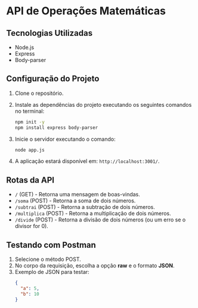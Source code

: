 
# API de Operações Matemáticas

## Tecnologias Utilizadas
- Node.js
- Express
- Body-parser

## Configuração do Projeto

1. Clone o repositório.
2. Instale as dependências do projeto executando os seguintes comandos no terminal:
   ```bash
   npm init -y
   npm install express body-parser
   ```
3. Inicie o servidor executando o comando:
   ```bash
   node app.js
   ```

4. A aplicação estará disponível em: `http://localhost:3001/`.

## Rotas da API

- `/` (GET) - Retorna uma mensagem de boas-vindas.
- `/soma` (POST) - Retorna a soma de dois números.
- `/subtrai` (POST) - Retorna a subtração de dois números.
- `/multiplica` (POST) - Retorna a multiplicação de dois números.
- `/divide` (POST) - Retorna a divisão de dois números (ou um erro se o divisor for 0).

## Testando com Postman

1. Selecione o método POST.
2. No corpo da requisição, escolha a opção **raw** e o formato **JSON**.
3. Exemplo de JSON para testar:
   ```json
   {
     "a": 5,
     "b": 10
   }
   ```

